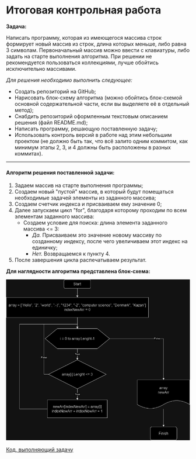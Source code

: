 # Итоговая контрольная работа

**Задача:**

Написать программу, которая из имеющегося массива строк формирует новый массив из строк, длина которых меньше, либо равна 3 символам. Первоначальный массив можно ввести с клавиатуры, либо задать на старте выполнения алгоритма. При решении не рекомендуется пользоваться коллекциями, лучше обойтись исключительно массивами.

*Для решения необходимо выполнить следующее:*
+ Создать репозиторий на GitHub;
+ Нарисовать блок-схему алгоритма (можно обойтись блок-схемой основной содержательной части, если вы выделяете её в отдельный метод);
+ Снабдить репозиторий оформленным текстовым описанием решения (файл README.md);
+ Написать программу, решающую поставленную задачу;
+ Использовать контроль версий в работе над этим небольшим проектом (не должно быть так, что всё залито одним коммитом, как минимум этапы 2, 3, и 4 должны быть расположены в разных коммитах).
***
#### Алгоритм решения поставленной задачи:
1. Задаем массив на старте выполнения программы;
2. Создаем новый "пустой" массив, в который будут помещаться необходимые задачей элементы из заданного массива;
3. Создаем счетчик индекса и присваиваем ему значение 0;
4. Далее запускаем цикл "for", благодаря которому проходим по всем элементам заданного массива:
   * Создаем условие для поиска: длина элемента заданного массива <= 3:
     * *Да.* Присваиваем это значение новому массиву по созданному индексу, после чего увеличиваем этот индекс на единичку;
     * *Нет.* Возвращаемся к пункту 4.
5. После завершения цикла распечатываем результат.

**Для наглядности алгоритма представлена блок-схема:**

![Изображение](https://raw.githubusercontent.com/ElvinaGu/ControlWork1/main/Блок-схема%20алгоритма.drawio.png)

[Код, выполняющий задачу](https://raw.githubusercontent.com/ElvinaGu/ControlWork1/main/Work/Program.cs)